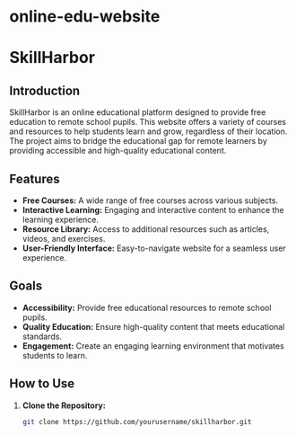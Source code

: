 # online-edu-website
# SkillHarbor

## Introduction

SkillHarbor is an online educational platform designed to provide free education to remote school pupils. This website offers a variety of courses and resources to help students learn and grow, regardless of their location. The project aims to bridge the educational gap for remote learners by providing accessible and high-quality educational content.

## Features

- **Free Courses:** A wide range of free courses across various subjects.
- **Interactive Learning:** Engaging and interactive content to enhance the learning experience.
- **Resource Library:** Access to additional resources such as articles, videos, and exercises.
- **User-Friendly Interface:** Easy-to-navigate website for a seamless user experience.

## Goals

- **Accessibility:** Provide free educational resources to remote school pupils.
- **Quality Education:** Ensure high-quality content that meets educational standards.
- **Engagement:** Create an engaging learning environment that motivates students to learn.

## How to Use

1. **Clone the Repository:**
   ```bash
   git clone https://github.com/yourusername/skillharbor.git
